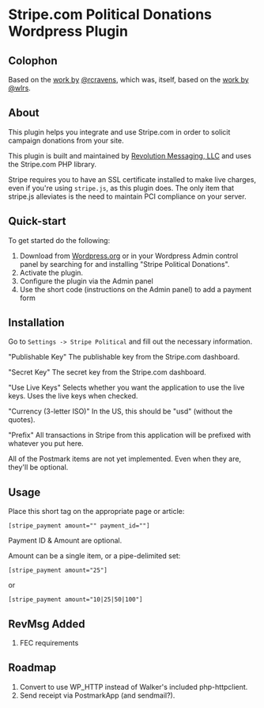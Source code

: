 Stripe.com Political Donations Wordpress Plugin
=================================================================================================

Colophon
-------------------------------------------------------------------------------------------------

Based on the [work by](https://github.com/rcravens/Stripe.com-Wordpress-Plugin) [@rcravens](https://github.com/rcravens), which was, itself, based on the [work by](https://github.com/wlrs/stripe-terminal) [@wlrs](https://github.com/wlrs).


About
-------------------------------------------------------------------------------------------------

This plugin helps you integrate and use Stripe.com in order to solicit campaign donations from your site.

This plugin is built and maintained by [Revolution Messaging, LLC](http://revolutionmessaging.com) and uses the Stripe.com PHP library.

Stripe requires you to have an SSL certificate installed to make live charges, even if you're using `stripe.js`, as this plugin does. The only item that stripe.js alleviates is the need to maintain PCI compliance on your server.


Quick-start
-------------------------------------------------------------------------------------------------

To get started do the following:

1. Download from [Wordpress.org](http://wordpress.org/extend/plugins/stripe-political-donations/) or in your Wordpress Admin control panel by searching for and installing "Stripe Political Donations".
2. Activate the plugin.
3. Configure the plugin via the Admin panel
4. Use the short code (instructions on the Admin panel) to add a payment form


Installation
-------------------------------------------------------------------------------------------------

Go to `Settings -> Stripe Political` and fill out the necessary information.

"Publishable Key" The publishable key from the Stripe.com dashboard.

"Secret Key" The secret key from the Stripe.com dashboard.

"Use Live Keys" Selects whether you want the application to use the live keys. Uses the live keys when checked.

"Currency (3-letter ISO)" In the US, this should be "usd" (without the quotes).

"Prefix" All transactions in Stripe from this application will be prefixed with whatever you put here.

All of the Postmark items are not yet implemented. Even when they are, they'll be optional.


Usage
-------------------------------------------------------------------------------------------------

Place this short tag on the appropriate page or article:

`[stripe_payment amount="" payment_id=""]`

Payment ID & Amount are optional.

Amount can be a single item, or a pipe-delimited set:

`[stripe_payment amount="25"]`

or

`[stripe_payment amount="10|25|50|100"]`


RevMsg Added
-------------------------------------------------------------------------------------------------

1. FEC requirements


Roadmap
-------------------------------------------------------------------------------------------------

1. Convert to use WP_HTTP instead of Walker's included php-httpclient.
2. Send receipt via PostmarkApp (and sendmail?).